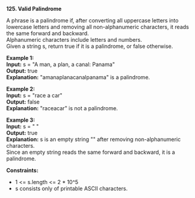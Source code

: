 **125. Valid Palindrome**

A phrase is a palindrome if, after converting all uppercase letters into lowercase letters and removing all non-alphanumeric characters, it reads the same forward and backward.  
Alphanumeric characters include letters and numbers.  
Given a string s, return true if it is a palindrome, or false otherwise.  

**Example 1:**  
**Input:** s = "A man, a plan, a canal: Panama"  
**Output:** true  
**Explanation:** "amanaplanacanalpanama" is a palindrome.  

**Example 2:**  
**Input:** s = "race a car"  
**Output:** false  
**Explanation:** "raceacar" is not a palindrome.  

**Example 3:**  
**Input:** s = " "  
**Output:** true  
**Explanation:** s is an empty string "" after removing non-alphanumeric characters.  
Since an empty string reads the same forward and backward, it is a palindrome.


**Constraints:**
- 1 <= s.length <= 2 * 10^5
- s consists only of printable ASCII characters.